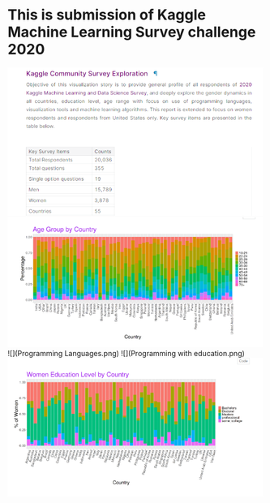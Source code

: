 # This is submission of Kaggle Machine Learning Survey challenge 2020
![](Objective.png)
![](Age_group_by_country.png)
![](Programming Languages.png)
![](Programming with education.png)
![](Woment_education_Level.png)
